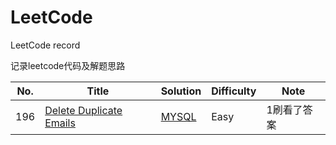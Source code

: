 # LeetCode
LeetCode record

记录leetcode代码及解题思路

|No.|Title|Solution|Difficulty|Note|
|---|---|---|---|---|
|196|[Delete Duplicate Emails](https://leetcode.com/problems/delete-duplicate-emails/description/)|[MYSQL](https://github.com/Sunmit/LeetCode/tree/master/196.Delete%20Duplicate%20Emails)|Easy|1刷看了答案|
